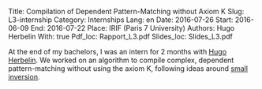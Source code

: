 Title: Compilation of Dependent Pattern-Matching without Axiom K
Slug: L3-internship
Category: Internships
Lang: en
Date: 2016-07-26
Start: 2016-06-09
End: 2016-07-22
Place: IRIF (Paris 7 University)
Authors: Hugo Herbelin
With: true
Pdf_loc: Rapport_L3.pdf
Slides_loc: Slides_L3.pdf

At the end of my bachelors, I was an intern for 2 months with [Hugo Herbelin](http://pauillac.inria.fr/~herbelin/).
We worked on an algorithm to compile complex, dependent pattern-matching without using the axiom K, following ideas
around [small inversion](https://hal.inria.fr/inria-00489412/en/).